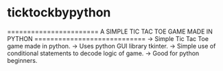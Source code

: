 # ticktockbypython

======================= A SIMPLE TIC TAC TOE GAME MADE IN PYTHON ============================
-> Simple Tic Tac Toe game made in python.
-> Uses python GUI library tkinter.
-> Simple use of conditional statements to decode logic of game.
-> Good for python beginners.
